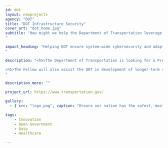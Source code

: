 ```yaml
---
id: dot
layout: newprojects
agency: "DOT"
title: "DOT Infrastructure Security"
cover_art: "dot_home.jpg"
subtitle: "How might we help the Department of Transportation leverage emerging technologies to make our cities and transportation systems safer?
"

impact_heading: "Helping DOT ensure system-wide cybersecurity and adapt to the challenges and opportunities that autonomous vehicles and aerial systems offer
"

description: "<h5>The Department of Transportation is looking for a Presidential Innovation Fellow to provide technical and business expertise as well as thought leadership on how the DOT can address potential market failures in its intelligent transportation portfolio. This could include innovative approaches to incentivize development of automated solutions to address transportation needs of underserved populations such as travelers with disabilities.</h5>

<h5>The Fellow will also assist the DOT in development of longer-term strategic plans for research that positions the Department to better integrate emerging technologies and practices in the future. The Fellow will work toward deploying high-quality, user-centric platforms and services to lead major initiatives, consult on systems and policy proposals, and provide technical, policy, and programmatic guidance to DOT and the government.</h5>
"

description_more: ""

project_url: https://www.transportation.gov/

gallery:
  - { src: "logo.png", caption: "Ensure our nation has the safest, most efficient and modern transportation system in the world; that improves the quality of life for all American people and communities, from rural to urban, and increases the productivity and competitiveness of American workers and businesses.", alt: "DOT Logo" }

tags:
    - Innovation
    - Open Government
    - Data
    - Healthcare

---
```


<!--



impact_metrics:
  - { metric: "[Insert quote]", desc: "[Quote subtitle]" }

articles:
  - { outlet: "[Media Outlet]", logo_src: "logo.jpg", title: "Article Title", quote: "Quote", url: "article URL" }

	-->
